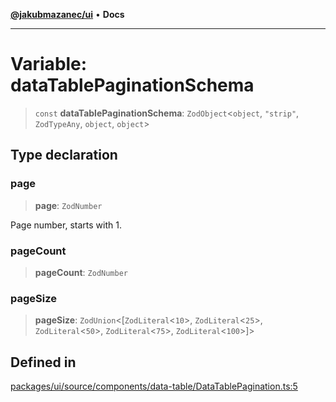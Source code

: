 [**@jakubmazanec/ui**](../README.md) • **Docs**

---

# Variable: dataTablePaginationSchema

> `const` **dataTablePaginationSchema**: `ZodObject`\<`object`, `"strip"`, `ZodTypeAny`, `object`,
> `object`\>

## Type declaration

### page

> **page**: `ZodNumber`

Page number, starts with 1.

### pageCount

> **pageCount**: `ZodNumber`

### pageSize

> **pageSize**: `ZodUnion`\<[`ZodLiteral`\<`10`\>, `ZodLiteral`\<`25`\>, `ZodLiteral`\<`50`\>,
> `ZodLiteral`\<`75`\>, `ZodLiteral`\<`100`\>]\>

## Defined in

[packages/ui/source/components/data-table/DataTablePagination.ts:5](https://github.com/jakubmazanec/tools/blob/05074a1dedd887672f015df129961cd35c75acfe/packages/ui/source/components/data-table/DataTablePagination.ts#L5)
